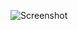 ![Screenshot](https://raw.githubusercontent.com/Cryakl/Ultimate-RAT-Collection/refs/heads/main/Rejoice/Rejoice%204.1.1/Screenshot.png)
